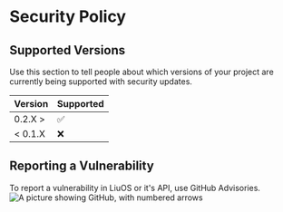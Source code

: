 # Security Policy

## Supported Versions

Use this section to tell people about which versions of your project are
currently being supported with security updates.

| Version | Supported          |
| ------- | ------------------ |
| 0.2.X > | :white_check_mark: |
| < 0.1.X   | :x:                |

## Reporting a Vulnerability

To report a vulnerability in LiuOS or it's API, use GitHub Advisories.
    ![A picture showing GitHub, with numbered arrows](https://i.imgur.com/j2MxxZp.jpg=1280x960)
